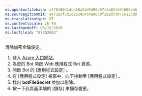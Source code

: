 ```yaml
---
ms.openlocfilehash: a478100d1dca58a2dd9d80c87c3a02fe94600ce6
ms.sourcegitcommit: a47183f5d1c2b2454c4a06c0f292d7c075612cdd
ms.translationtype: HT
ms.contentlocale: zh-TW
ms.lasthandoff: 06/19/2019
ms.locfileid: "67252662"
---
```

清除加密金鑰設定。

1. 登入 [Azure 入口網站](http://portal.azure.com/)。
1. 為您的 Bot 開啟 Web 應用程式 Bot 資源。
1. 開啟 Bot 的 [應用程式設定]  。
1. 在 [應用程式設定]  視窗中，向下捲動至 [應用程式設定]  。
1. 找出 **botFileSecret** 並加以刪除。
1. 按一下此頁面頂端的 [儲存]  來儲存變更。
